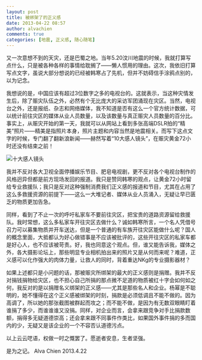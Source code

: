 ```yaml
---
layout: post
title: 被绑架了的正义感
date: 2013-04-22 08:57
author: alvachien
comments: true
categories: [地震, 正义感, 随心随笔]
---
```

又一次意想不到的天灾，还是巴蜀之地。当年5.20汶川地震的时候，我就打算写点什么，只是被各种各样的事情给耽搁了——懒人惯用的理由。这次，我依旧打算写点文字，虽说大部分想说的已经被韩寒占了先机，但并不妨碍信手涂鸦点别的，以为记念。

我想说的是，中国应该有超过3位数字之多的电视台的。这就表示，当这种灾情发生后，除了赈灾队伍之外，必然有个无比庞大的采访军团涌现在灾区。当然，电视台之外，还是报纸、杂志和网络媒体，我不知道是否有这么一个官方统计数据，可以统计前往灾区的媒体从业人员数量，以及该数量与真正赈灾人员数量的百分比。事实上，从赈灾开始的第一天，我就可以从网站上看到多张高端DSLR拍的“精美”照片——精美是指照片本身，照片主题和内容当然是地震相关。而写下这点文字的时候，专门翻了翻新浪新闻——赫然写着“10大感人镜头”，在赈灾黄金72小时还没有结束之前！

![十大感人镜头](/assets/uploads/2013/07/2013/04/Sina1.png)

我并不反对各大卫视全面停播娱乐节目、肥皂电视剧，更不反对各个电视台制作的风格迥异但都是前方现场发回的报道。我只是赞同韩寒的观点，让黄金72小时留给专业救援队；我只是反对这种强制消费我们正义感的报道和节目，尤其在占用了这么多救援资源的前提下——这么一大堆记者、媒体从业人员涌入，无疑让早已匮乏的物质更加告急。

同样，看到了不止一次的呼吁私家车不要前往灾区，把宝贵的道路资源留给救援队。我时常想，这么多私家车开往灾区去做什么？诚如韩寒所言，一个名人凭借号召力可以募集物质并开车送达，但是一个普通的有车族开往灾区能做什么呢？国人的概念里面，大抵都认为好心做错事是不应该被批评的，这些开往灾区的私家车都是好心人，也不应该被苛责。好，我也同意这个观点。但，谁又能告诉我，媒体之外，各大摄影论坛上，那些明显专业相机拍出来的照片又是从何而来呢？难道，正义感可以化作强大的肉体力量，让救人的同时，背着重达NKg的专业摄影器材？

如果上述都只是小问题的话，那被赈灾所绑架的最大的正义感则是捐赠。我并不反对捐钱捐物给灾区，也不担心自己所捐的那点微不足道的物质被红十字会如何如之何，我反对的是以捐赠名义绑架的正义感——尤其是那些名人和企业。杨幂是不聪明的，她不懂得在这个正义感被绑架的时刻，捐款是必须低调且不能不做的。因为高调了，所以她的那张截图被群起而攻之；而不能不做，是因为有无数双眼睛盯着谁捐了多少，而谁谁谁又没捐。同样，对企业而言，会拿来跟竞争对手比捐款数额，捐得多无疑道德崇高；还会拿来跟不同事件作类比，如果国外事件捐的多而国内的少，无疑又是该企业的一个不容否认道德污点。

以上云云呓语，权做一时之慨罢了。愿逝者安息，生者坚强。

是为之记。
Alva Chien
2013.4.22
